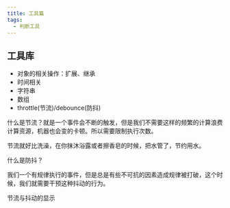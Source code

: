 ```yaml
---
title: 工具篇
tags:
  - 判断工具
---
```


## 工具库

- 对象的相关操作：扩展、继承
- 时间相关
- 字符串
- 数组
- throttle(节流)/debounce(防抖)

什么是节流？就是一个事件会不断的触发，但是我们不需要这样的频繁的计算浪费计算资源，机器也会变的卡顿。所以需要限制执行次数。

节流就好比洗澡，在你抹沐浴露或者擦香皂的时候，把水管了，节约用水。

什么是防抖？

我们一个有规律执行的事件，但是总是有些不可抗的因素造成规律被打破，这个时候，我们就需要干预这种抖动的行为。

节流与抖动的显示